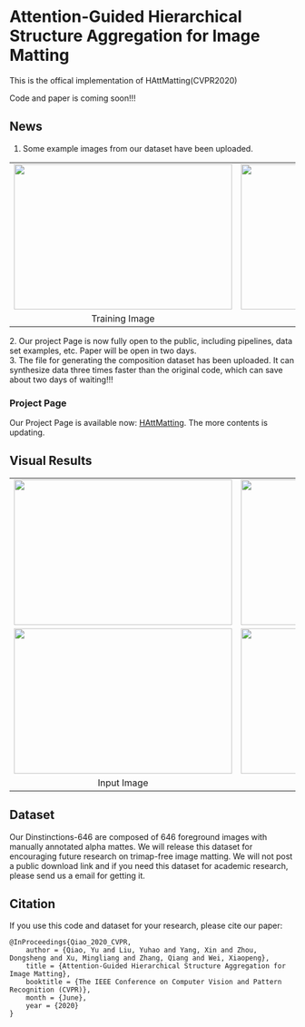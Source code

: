 # Attention-Guided Hierarchical Structure Aggregation for Image Matting
This is the offical implementation of HAttMatting(CVPR2020)<br/>

Code and paper is coming soon!!!<br/>

## News
1. Some example images from our dataset have been uploaded.
<table style="margin-left: auto; margin-right: auto;">
        <tr>
            <td>
                <img src="https://github.com/wukaoliu/CVPR2020-HAttMatting/blob/master/figures/train-img-example.png" width="384" height="256">
            </td>
            <td>  
                <img src="https://github.com/wukaoliu/CVPR2020-HAttMatting/blob/master/figures/train-gt-example.png" width="384" height="256">
            </td>
        </tr>
        <tr>
            <td align="center">
                    Training Image
            </td>
            <td align="center">
                    Training GT
            </td>
        </tr>
</table>
2. Our project Page is now fully open to the public, including pipelines, data set examples, etc. Paper will be open in two days.<br/>
3. The file for generating the composition dataset has been uploaded. It can synthesize data three times faster than the original code, which can save about two days of waiting!!!

### Project Page
<p>Our Project Page is available now: <a href="https://wukaoliu.github.io/HAttMatting/">HAttMatting</a>. The more contents is updating.</p>

## Visual Results
<table style="margin-left: auto; margin-right: auto;">
        <tr>
            <td>
                <!--左侧内容-->
                <img src="https://github.com/wukaoliu/CVPR2020-HAttMatting/blob/master/results/ball-img16.png" width="384" height="256">
            </td>
            <td>
                <!--右侧内容-->
                <img src="https://github.com/wukaoliu/CVPR2020-HAttMatting/blob/master/results/ball-our.png" width="384" height="256">
            </td>
        </tr>
        <tr>
            <td>
                <!--左侧内容-->
                <img src="https://github.com/wukaoliu/CVPR2020-HAttMatting/blob/master/results/retriever-img0.png" width="384" height="256">
            </td>
            <td>
                <!--右侧内容-->
                <img src="https://github.com/wukaoliu/CVPR2020-HAttMatting/blob/master/results/retriever-our-img0.png" width="384" height="256">
            </td>
        </tr>
        <tr>
            <td align="center">
                    Input Image
            </td>
            <td align="center">
                    Our Result
            </td>
        </tr>
</table>


## Dataset

Our Dinstinctions-646 are composed of 646 foreground images with manually annotated alpha mattes.  We will release this dataset for encouraging future research on trimap-free image matting. We will not post a public download link and if you need this dataset for academic research, please send us a email for getting it.



## Citation
If you use this code and dataset for your research, please cite our paper:
```
@InProceedings{Qiao_2020_CVPR,
    author = {Qiao, Yu and Liu, Yuhao and Yang, Xin and Zhou, Dongsheng and Xu, Mingliang and Zhang, Qiang and Wei, Xiaopeng},
    title = {Attention-Guided Hierarchical Structure Aggregation for Image Matting},
    booktitle = {The IEEE Conference on Computer Vision and Pattern Recognition (CVPR)},
    month = {June},
    year = {2020}
}
```

